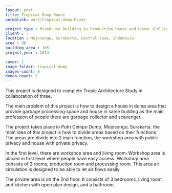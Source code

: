 ```yaml
---
layout: post
title: Tropical Dump House
permalink: work/tropical-dump-house

project_type : Mixed-use Building as Production House and House (Collage Projects)
client : -
location : Mojosongo, Surakarta, Central Java, Indonesia.
area : 96
building_area : 105
project_year : 2014

cover: 1
image-folder: tropical-dump
images-count: 8
denah-count: 2
---
```


This project is designed to complete Tropic Architecture Study in collaboration of three.

The main problem of this project is how to design a house in dump area that provide garbage processing space and house in same building as the main profession of people there are garbage collector and scavenger.

The project takes place in Putri Cempo Dump, Mojosongo, Surakarta. the main idea of this project is how to divide areas based on their functions. The areas are divide into 2 main function, the workshop area with public privacy and house with private privacy.

In the first level, there are workshop area and living room. Workshop area is placed in first level where people have easy access. Workshop area consists of 2 rooms, production room and processing room. This area air circulation is designed to be able to let air flows easily.

The private area is on the 2nd floor. It consists of 3 bedrooms, living room and kitchen with open plan design, and a bathroom. 
